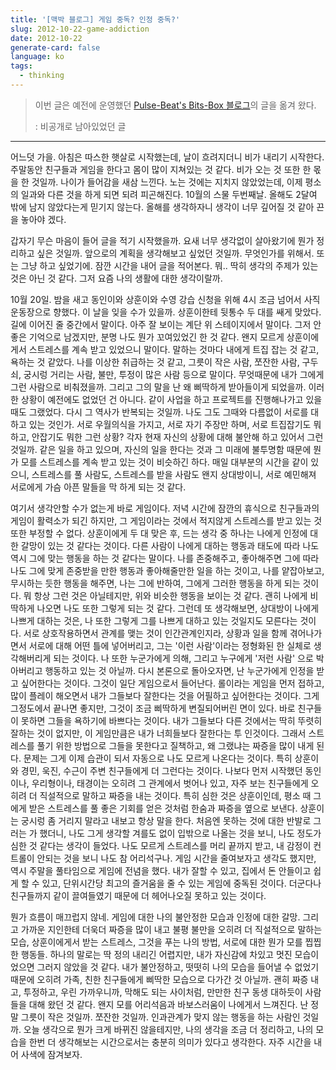 ```yaml
---
title: '[맥박 블로그] 게임 중독? 인정 중독?'
slug: 2012-10-22-game-addiction
date: 2012-10-22
generate-card: false
language: ko
tags:
  - thinking
---
```


> 이번 글은 예전에 운영했던 [Pulse-Beat's Bits-Box 블로그](https://pulsebeat.tistory.com/)의 글을 옮겨 왔다.
>
> : 비공개로 남아있었던 글

---

어느덧 가을. 아침은 따스한 햇살로 시작했는데, 날이 흐려지더니 비가 내리기 시작한다. 주말동안 친구들과 게임을 한다고 몸이 많이 지쳐있는 것 같다. 비가 오는 것 또한 한 몫을 한 것일까. 나이가 들어감을 새삼 느낀다. 노는 것에는 지치지 않았었는데, 이제 평소의 일과와 다른 것을 하게 되면 되려 피곤해진다. 10월의 스물 두번째날. 올해도 2달여 밖에 남지 않았다는게 믿기지 않는다. 올해를 생각하자니 생각이 너무 깊어질 것 같아 끈을 놓아야 겠다.

갑자기 무슨 마음이 들어 글을 적기 시작했을까. 요새 너무 생각없이 살아왔기에 뭔가 정리하고 싶은 것일까. 앞으로의 계획을 생각해보고 싶었던 것일까. 무엇인가를 위해서. 또는 그냥 하고 싶었기에. 잠깐 시간을 내어 글을 적어본다. 뭐.. 딱히 생각의 주제가 있는 것은 아닌 것 같다. 그저 요즘 나의 생활에 대한 생각이랄까.

10월 20일. 밤을 새고 동인이와 상훈이와 수영 강습 신청을 위해 4시 조금 넘어서 사직 운동장으로 향했다. 이 날을 잊을 수가 있을까. 상훈이한테 뒷통수 두 대를 쌔게 맞았다. 길에 이어진 줄 중간에서 말이다. 아주 잘 보이는 계단 위 스테이지에서 말이다. 그저 안좋은 기억으로 남겠지만, 분명 나도 뭔가 꼬여있었긴 한 것 같다. 왠지 모르게 상훈이에게서 스트레스를 계속 받고 있었으니 말이다. 말하는 것마다 내에게 트집 잡는 것 같고, 욕하는 것 같았다. 나를 이상한 취급하는 것 같고, 그릇이 작은 사람, 쪼잔한 사람, 구두쇠, 궁시렁 거리는 사람, 불만, 투정이 많은 사람 등으로 말이다. 무엇때문에 내가 그에게 그런 사람으로 비춰졌을까. 그리고 그의 말을 난 왜 삐딱하게 받아들이게 되었을까. 이러한 상황이 예전에도 없었던 건 아니다. 같이 사업을 하고 프로젝트를 진행해나가고 있을 때도 그랬었다. 다시 그 역사가 반복되는 것일까. 나도 그도 그때와 다름없이 서로를 대하고 있는 것인가. 서로 우월의식을 가지고, 서로 자기 주장만 하며, 서로 트집잡기도 뭐하고, 안잡기도 뭐한 그런 상황? 각자 현재 자신의 상황에 대해 불안해 하고 있어서 그런 것일까. 같은 일을 하고 있으며, 자신의 일을 한다는 것과 그 미래에 불투명함 때문에 뭔가 모를 스트레스를 계속 받고 있는 것이 비슷하긴 하다. 매일 대부분의 시간을 같이 있으니, 스트레스를 풀 사람도, 스트레스를 받을 사람도 왠지 상대방이니, 서로 예민해져 서로에게 가슴 아픈 말들을 막 하게 되는 것 같다.

여기서 생각안할 수가 없는게 바로 게임이다. 저녁 시간에 잠깐의 휴식으로 친구들과의 게임이 활력소가 되긴 하지만, 그 게임이라는 것에서 적지않게 스트레스를 받고 있는 것 또한 부정할 수 없다. 상훈이에게 두 대 맞은 후, 드는 생각 중 하나는 나에게 인정에 대한 갈망이 있는 것 같다는 것이다. 다른 사람이 나에게 대하는 행동과 태도에 따라 나도 역시 그에 맞는 행동을 하는 것 같다는 말이다. 나를 존중해주고, 좋아해주면 그에 따라 나도 그에 맞게 존중받을 만한 행동과 좋아해줄만한 일을 하는 것이고, 나를 얕잡아보고, 무시하는 듯한 행동을 해주면, 나는 그에 반하여, 그에게 그러한 행동을 하게 되는 것이다. 뭐 항상 그런 것은 아닐테지만, 위와 비슷한 행동을 보이는 것 같다. 괜히 나에게 비딱하게 나오면 나도 또한 그렇게 되는 것 같다. 그런데 또 생각해보면, 상대방이 나에게 나쁘게 대하는 것은, 나 또한 그렇게 그를 나쁘게 대하고 있는 것일지도 모른다는 것이다. 서로 상호작용하면서 관계를 맺는 것이 인간관계인지라, 상황과 일을 함께 겪어나가면서 서로에 대해 어떤 틀에 넣어버리고, 그는 '이런 사람'이라는 정형화된 한 실체로 생각해버리게 되는 것이다. 나 또한 누군가에게 의해, 그리고 누구에게 '저런 사람' 으로 박아버리고 행동하고 있는 것 아닐까. 다시 본론으로 돌아오자면, 난 누군가에게 인정을 받고 싶어한다는 것이다. 그것이 일단 게임으로서 들어난다. 롤이라는 게임을 먼저 접하고, 많이 플레이 해오면서 내가 그들보다 잘한다는 것을 어필하고 싶어한다는 것이다. 그게 그정도에서 끝나면 좋지만, 그것이 조금 삐딱하게 변질되어버린 면이 있다. 바로 친구들이 못하면 그들을 욕하기에 바쁘다는 것이다. 내가 그들보다 다른 것에서는 딱히 뚜렷히 잘하는 것이 없지만, 이 게임만큼은 내가 너희들보다 잘한다는 투 인것이다. 그래서 스트레스를 풀기 위한 방법으로 그들을 못한다고 질책하고, 왜 그랬냐는 짜증을 많이 내게 된다. 문제는 그게 이제 습관이 되서 자동으로 나도 모르게 나온다는 것이다. 특히 상훈이와 경민, 욱진, 수근이 주변 친구들에게 더 그런다는 것이다. 나보다 먼저 시작했던 동인이나, 우리형이나, 태경이는 오히려 그 관계에서 벗어나 있고, 자주 보는 친구들에게 오히려 더 직설적으로 말하고 짜증을 내는 것이다. 특히 심한 것은 상훈이인데, 평소 때 그에게 받은 스트레스를 풀 좋은 기회를 얻은 것처럼 한숨과 짜증을 옆으로 보낸다. 상훈이는 궁시렁 좀 거리지 말라고 내보고 항상 말을 한다. 처음엔 못하는 것에 대한 반발로 그러는 가 했더니, 나도 그게 생각할 겨를도 없이 입밖으로 나올는 것을 보니, 나도 정도가 심한 것 같다는 생각이 들었다. 나도 모르게 스트레스를 머리 끝까지 받고, 내 감정이 컨트롤이 안되는 것을 보니 나도 참 어리석구나. 게임 시간을 줄여보자고 생각도 했지만, 역시 주말을 풀타임으로 게임에 전념을 했다. 내가 잘할 수 있고, 집에서 돈 안들이고 쉽게 할 수 있고, 단위시간당 최고의 즐거움을 줄 수 있는 게임에 중독된 것이다. 더군다나 친구들까지 같이 끌여들였기 때문에 더 헤어나오질 못하고 있는 것이다.

뭔가 흐름이 매끄럽지 않네. 게임에 대한 나의 불안정한 모습과 인정에 대한 갈망. 그리고 가까운 지인한테 더욱더 짜증을 많이 내고 불평 불만을 오히려 더 직설적으로 말하는 모습, 상훈이에게서 받는 스트레스, 그것을 푸는 나의 방법, 서로에 대한 뭔가 모를 찝찝한 행동들. 하나의 말로는 딱 정의 내리긴 어렵지만, 내가 자신감에 차있고 멋진 모습이었으면 그러지 않았을 것 같다. 내가 불안정하고, 떳떳히 나의 모습을 들어낼 수 없었기 때문에 오히려 가족, 친한 친구들에게 삐딱한 모습으로 다가간 것 아닐까. 괜히 짜증 내고, 투정하고, 우린 가까우니까, 막해도 되는 사이처럼, 만만한 친구 동생 대하듯이 사람들을 대해 왔던 것 같다. 왠지 모를 어리석음과 바보스러움이 나에게서 느껴진다. 난 정말 그릇이 작은 것일까. 쪼잔한 것일까. 인과관계가 맞지 않는 행동을 하는 사람인 것일까. 오늘 생각으로 뭔가 크게 바뀌진 않을테지만, 나의 생각을 조금 더 정리하고, 나의 모습을 한번 더 생각해보는 시간으로서는 충분히 의미가 있다고 생각한다. 자주 시간을 내어 사색에 잠겨보자.
